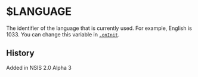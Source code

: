 # $LANGUAGE

The identifier of the language that is currently used. For example, English is 1033. You can change this variable in [`.onInit`][1].

## History

Added in NSIS 2.0 Alpha 3

[1]: ../Callbacks/onInit.md
